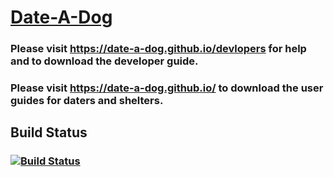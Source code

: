 # [Date-A-Dog](https://date-a-dog.github.io/)

### Please visit https://date-a-dog.github.io/devlopers for help and to download the developer guide.
### Please visit https://date-a-dog.github.io/ to download the user guides for daters and shelters.

## Build Status
### [![Build Status](https://travis-ci.org/Date-A-Dog/Date-A-Dog.svg?branch=master)](https://travis-ci.org/Date-A-Dog/Date-A-Dog)
